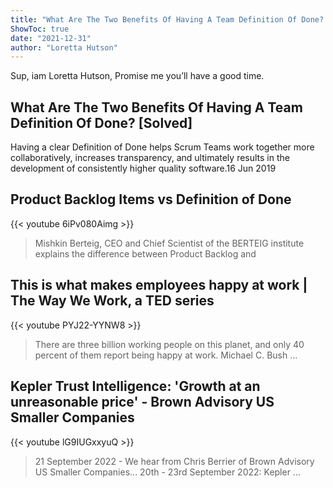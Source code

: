 ```yaml
---
title: "What Are The Two Benefits Of Having A Team Definition Of Done? [Solved]"
ShowToc: true 
date: "2021-12-31"
author: "Loretta Hutson" 
---
```


Sup, iam Loretta Hutson, Promise me you’ll have a good time.
## What Are The Two Benefits Of Having A Team Definition Of Done? [Solved]
Having a clear Definition of Done helps Scrum Teams work together more collaboratively, increases transparency, and ultimately results in the development of consistently higher quality software.16 Jun 2019

## Product Backlog Items vs Definition of Done
{{< youtube 6iPv080Aimg >}}
>Mishkin Berteig, CEO and Chief Scientist of the BERTEIG institute explains the difference between Product Backlog and 

## This is what makes employees happy at work | The Way We Work, a TED series
{{< youtube PYJ22-YYNW8 >}}
>There are three billion working people on this planet, and only 40 percent of them report being happy at work. Michael C. Bush ...

## Kepler Trust Intelligence: 'Growth at an unreasonable price' - Brown Advisory US Smaller Companies
{{< youtube lG9IUGxxyuQ >}}
>21 September 2022 - We hear from Chris Berrier of Brown Advisory US Smaller Companies... 20th - 23rd September 2022: Kepler ...

